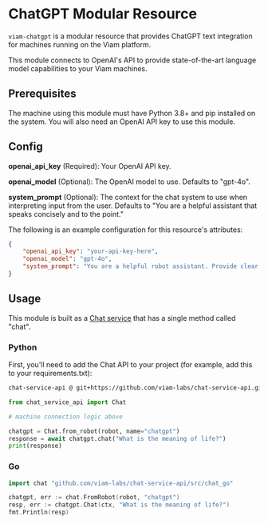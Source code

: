# ChatGPT Modular Resource

`viam-chatgpt` is a modular resource that provides ChatGPT text integration for machines running on the Viam platform.

This module connects to OpenAI's API to provide state-of-the-art language model capabilities to your Viam machines.

## Prerequisites

The machine using this module must have Python 3.8+ and pip installed on the system. You will also need an OpenAI API key to use this module.

## Config

**openai_api_key** (Required): Your OpenAI API key.

**openai_model** (Optional): The OpenAI model to use. Defaults to "gpt-4o".

**system_prompt** (Optional): The context for the chat system to use when interpreting input from the user. Defaults to "You are a helpful assistant that speaks concisely and to the point."

The following is an example configuration for this resource's attributes:

```json
{
    "openai_api_key": "your-api-key-here",
    "openai_model": "gpt-4o",
    "system_prompt": "You are a helpful robot assistant. Provide clear and concise answers."
}
```

## Usage

This module is built as a [Chat service](https://github.com/viam-labs/chat-service-api) that has a single method called "chat".

### Python

First, you'll need to add the Chat API to your project (for example, add this to your requirements.txt):

``` bash
chat-service-api @ git+https://github.com/viam-labs/chat-service-api.git@v0.1.5
```

```python
from chat_service_api import Chat

# machine connection logic above

chatgpt = Chat.from_robot(robot, name="chatgpt")
response = await chatgpt.chat("What is the meaning of life?")
print(response)
```

### Go

```go
import chat "github.com/viam-labs/chat-service-api/src/chat_go"

chatgpt, err := chat.FromRobot(robot, "chatgpt")
resp, err := chatgpt.Chat(ctx, "What is the meaning of life?")
fmt.Println(resp)
```
